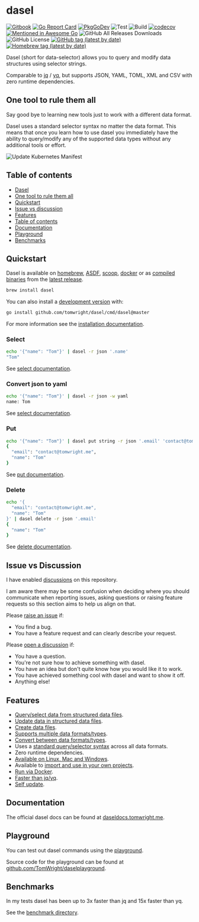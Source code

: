 # dasel

[![Gitbook](https://badges.aleen42.com/src/gitbook_1.svg)](https://daseldocs.tomwright.me)
[![Go Report Card](https://goreportcard.com/badge/github.com/TomWright/dasel)](https://goreportcard.com/report/github.com/TomWright/dasel)
[![PkgGoDev](https://pkg.go.dev/badge/github.com/tomwright/dasel)](https://pkg.go.dev/github.com/tomwright/dasel)
![Test](https://github.com/TomWright/dasel/workflows/Test/badge.svg)
![Build](https://github.com/TomWright/dasel/workflows/Build/badge.svg)
[![codecov](https://codecov.io/gh/TomWright/dasel/branch/master/graph/badge.svg)](https://codecov.io/gh/TomWright/dasel)
[![Mentioned in Awesome Go](https://awesome.re/mentioned-badge.svg)](https://github.com/avelino/awesome-go)
![GitHub All Releases Downloads](https://img.shields.io/github/downloads/TomWright/dasel/total)
![GitHub License](https://img.shields.io/github/license/TomWright/dasel)
[![GitHub tag (latest by date)](https://img.shields.io/github/v/tag/TomWright/dasel?label=latest%20release)](https://github.com/TomWright/dasel/releases/latest)
[![Homebrew tag (latest by date)](https://img.shields.io/homebrew/v/dasel)](https://formulae.brew.sh/formula/dasel)

Dasel (short for data-selector) allows you to query and modify data structures using selector strings.

Comparable to [jq](https://github.com/stedolan/jq) / [yq](https://github.com/kislyuk/yq), but supports JSON, YAML, TOML, XML and CSV with zero runtime dependencies.

## One tool to rule them all

Say good bye to learning new tools just to work with a different data format.

Dasel uses a standard selector syntax no matter the data format. This means that once you learn how to use dasel you immediately have the ability to query/modify any of the supported data types without any additional tools or effort. 

![Update Kubernetes Manifest](update_kubernetes.gif)

## Table of contents
* [Dasel](#dasel)
* [One tool to rule them all](#one-tool-to-rule-them-all)
* [Quickstart](#quickstart)
* [Issue vs discussion](#issue-vs-discussion)
* [Features](#features)
* [Table of contents](#table-of-contents)
* [Documentation](#documentation)
* [Playground](#playground)
* [Benchmarks](#benchmarks)

## Quickstart

Dasel is available on [homebrew](https://daseldocs.tomwright.me/installation#homebrew), [ASDF](https://daseldocs.tomwright.me/installation#asdf), [scoop](https://daseldocs.tomwright.me/installation#scoop), [docker](https://daseldocs.tomwright.me/installation#docker) or as [compiled binaries](https://daseldocs.tomwright.me/installation#manual) from the [latest release](https://github.com/TomWright/dasel/releases/latest).

```bash
brew install dasel
```

You can also install a [development version](https://daseldocs.tomwright.me/installation#development-version) with:
```bash
go install github.com/tomwright/dasel/cmd/dasel@master
```

For more information see the [installation documentation](https://daseldocs.tomwright.me/installation).

### Select

```bash
echo '{"name": "Tom"}' | dasel -r json '.name'
"Tom"
```

See [select documentation](https://daseldocs.tomwright.me/usage/select).

### Convert json to yaml

```bash
echo '{"name": "Tom"}' | dasel -r json -w yaml
name: Tom
```

See [select documentation](https://daseldocs.tomwright.me/usage/select).

### Put

```bash
echo '{"name": "Tom"}' | dasel put string -r json '.email' 'contact@tomwright.me'
{
  "email": "contact@tomwright.me",
  "name": "Tom"
}
```

See [put documentation](https://daseldocs.tomwright.me/usage/put).

### Delete

```bash
echo '{
  "email": "contact@tomwright.me",
  "name": "Tom"
}' | dasel delete -r json '.email'
{
  "name": "Tom"
}
```

See [delete documentation](https://daseldocs.tomwright.me/usage/delete).

## Issue vs Discussion

I have enabled [discussions](https://github.com/TomWright/dasel/discussions) on this repository.

I am aware there may be some confusion when deciding where you should communicate when reporting issues, asking questions or raising feature requests so this section aims to help us align on that.

Please [raise an issue](https://github.com/TomWright/dasel/issues) if:
- You find a bug.
- You have a feature request and can clearly describe your request.

Please [open a discussion](https://github.com/TomWright/dasel/discussions) if:
- You have a question.
- You're not sure how to achieve something with dasel.
- You have an idea but don't quite know how you would like it to work.
- You have achieved something cool with dasel and want to show it off.
- Anything else!

## Features
- [Query/select data from structured data files](https://daseldocs.tomwright.me/usage/select).
- [Update data in structured data files](https://daseldocs.tomwright.me/usage/put).
- [Create data files](https://daseldocs.tomwright.me/usage/put#create-documents-from-scratch).
- [Supports multiple data formats/types](https://daseldocs.tomwright.me/usage/supported-file-types).
- [Convert between data formats/types](https://daseldocs.tomwright.me/notes/converting-between-formats).
- Uses a [standard query/selector syntax](https://daseldocs.tomwright.me/selectors/introduction) across all data formats.
- Zero runtime dependencies.
- [Available on Linux, Mac and Windows](https://daseldocs.tomwright.me/installation).
- Available to [import and use in your own projects](https://daseldocs.tomwright.me/use-as-a-go-package).
- [Run via Docker](https://daseldocs.tomwright.me/installation#docker).
- [Faster than jq/yq](#benchmarks).
- [Self update](https://daseldocs.tomwright.me/installation/update).

## Documentation

The official dasel docs can be found at [daseldocs.tomwright.me](https://daseldocs.tomwright.me).

## Playground

You can test out dasel commands using the [playground](https://dasel.tomwright.me).

Source code for the playground can be found at  [github.com/TomWright/daselplayground](https://github.com/TomWright/daselplayground).

## Benchmarks

In my tests dasel has been up to 3x faster than jq and 15x faster than yq.

See the [benchmark directory](./benchmark/README.md).
